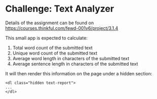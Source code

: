 # Challenge: Text Analyzer
Details of the assignment can be found on https://courses.thinkful.com/fewd-001v6/project/3.1.4

This small app is expected to calculate:

1. Total word count of the submitted text
2. Unique word count of the submitted text
3. Average word length in characters of the submitted text
4. Average sentence length in characters of the submitted text

It will then render this information on the page under a hidden section:
```
<dl class="hidden text-report">
...
</dl>
```

